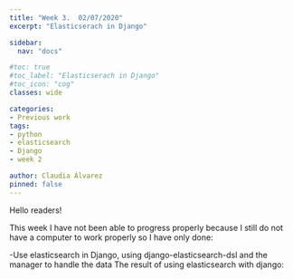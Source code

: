 ```yaml
---
title: "Week 3.  02/07/2020"
excerpt: "Elasticserach in Django"

sidebar:
  nav: "docs"

#toc: true
#toc_label: "Elasticserach in Django"
#toc_icon: "cog"
classes: wide

categories:
- Previous work
tags:
- python
- elasticsearch
- Django
- week 2

author: Claudia Álvarez
pinned: false
---
```

 Hello readers!
 
 This week I have not been able to progress properly because I still do not have a computer to work properly so I have only done:
 
-Use elasticsearch in Django, using django-elasticsearch-dsl and the manager to handle the data
The result of using elasticsearch with django:

